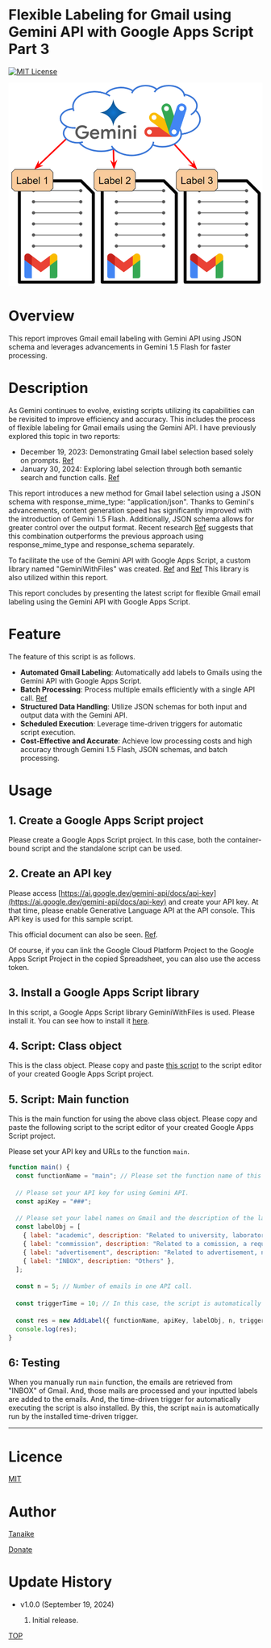 # Flexible Labeling for Gmail using Gemini API with Google Apps Script Part 3

<a name="top"></a>
[![MIT License](http://img.shields.io/badge/license-MIT-blue.svg?style=flat)](LICENCE)

![](images/fig1.png)

<a name="overview"></a>

# Overview

This report improves Gmail email labeling with Gemini API using JSON schema and leverages advancements in Gemini 1.5 Flash for faster processing.

# Description

As Gemini continues to evolve, existing scripts utilizing its capabilities can be revisited to improve efficiency and accuracy. This includes the process of flexible labeling for Gmail emails using the Gemini API. I have previously explored this topic in two reports:

- December 19, 2023: Demonstrating Gmail label selection based solely on prompts. [Ref](https://medium.com/google-cloud/flexible-labeling-for-gmail-using-gemini-pro-api-with-google-apps-script-5bf2ee7c9f52)
- January 30, 2024: Exploring label selection through both semantic search and function calls. [Ref](https://medium.com/google-cloud/flexible-labeling-for-gmail-using-gemini-pro-api-with-google-apps-script-part-2-08015af6b2e6)

This report introduces a new method for Gmail label selection using a JSON schema with response_mime_type: "application/json". Thanks to Gemini's advancements, content generation speed has significantly improved with the introduction of Gemini 1.5 Flash. Additionally, JSON schema allows for greater control over the output format. Recent research [Ref](https://medium.com/google-cloud/taming-the-wild-output-effective-control-of-gemini-api-response-formats-with-response-schema-ae0097b97502) suggests that this combination outperforms the previous approach using response_mime_type and response_schema separately.

To facilitate the use of the Gemini API with Google Apps Script, a custom library named "GeminiWithFiles" was created. [Ref](https://medium.com/google-cloud/batch-processing-powerhouse-leverage-gemini-1-5-2857fd7fe28d) and [Ref](https://github.com/tanaikech/GeminiWithFiles) This library is also utilized within this report.

This report concludes by presenting the latest script for flexible Gmail email labeling using the Gemini API with Google Apps Script.

# Feature
The feature of this script is as follows.

- **Automated Gmail Labeling**: Automatically add labels to Gmails using the Gemini API with Google Apps Script.
- **Batch Processing**: Process multiple emails efficiently with a single API call. [Ref](https://medium.com/google-cloud/batch-processing-powerhouse-leverage-gemini-1-5-2857fd7fe28d)
- **Structured Data Handling**: Utilize JSON schemas for both input and output data with the Gemini API.
- **Scheduled Execution**: Leverage time-driven triggers for automatic script execution.
- **Cost-Effective and Accurate**: Achieve low processing costs and high accuracy through Gemini 1.5 Flash, JSON schemas, and batch processing.

# Usage

## 1. Create a Google Apps Script project
Please create a Google Apps Script project. In this case, both the container-bound script and the standalone script can be used.

## 2. Create an API key

Please access [https://ai.google.dev/gemini-api/docs/api-key](https://ai.google.dev/gemini-api/docs/api-key) and create your API key. At that time, please enable Generative Language API at the API console. This API key is used for this sample script.

This official document can also be seen. [Ref](https://ai.google.dev/).

Of course, if you can link the Google Cloud Platform Project to the Google Apps Script Project in the copied Spreadsheet, you can also use the access token.

## 3. Install a Google Apps Script library

In this script, a Google Apps Script library GeminiWithFiles is used. Please install it. You can see how to install it [here](https://github.com/tanaikech/GeminiWithFiles?tab=readme-ov-file#1-use-geminiwithfiles-as-a-google-apps-script-library).

## 4. Script: Class object
This is the class object. Please copy and paste [this script](https://github.com/tanaikech/Flexible-Labeling-for-Gmail-using-Gemini-API-with-Google-Apps-Script-Part-3/blob/master/AddLabel.js) to the script editor of your created Google Apps Script project.

## 5. Script: Main function
This is the main function for using the above class object. Please copy and paste the following script to the script editor of your created Google Apps Script project.

Please set your API key and URLs to the function `main`.

```javascript
function main() {
  const functionName = "main"; // Please set the function name of this function.

  // Please set your API key for using Gemini API.
  const apiKey = "###";

  // Please set your label names on Gmail and the description of the label. Please modify this for your situation.
  const labelObj = [
    { label: "academic", description: "Related to university, laboratory, research, education, and etc." },
    { label: "commission", description: "Related to a comission, a request, a job offer, orders, and etc." },
    { label: "advertisement", description: "Related to advertisement, new product, and etc." },
    { label: "INBOX", description: "Others" },
  ];

  const n = 5; // Number of emails in one API call.

  const triggerTime = 10; // In this case, the script is automatically run every 10 minutes.

  const res = new AddLabel({ functionName, apiKey, labelObj, n, triggerTime }).run();
  console.log(res);
}
```

## 6: Testing
When you manually run `main` function, the emails are retrieved from "INBOX" of Gmail. And, those mails are processed and your inputted labels are added to the emails. And, the time-driven trigger for automatically executing the script is also installed. By this, the script `main` is automatically run by the installed  time-driven trigger.

---

<a name="licence"></a>

# Licence

[MIT](LICENCE)

<a name="author"></a>

# Author

[Tanaike](https://tanaikech.github.io/about/)

[Donate](https://tanaikech.github.io/donate/)

<a name="updatehistory"></a>

# Update History

- v1.0.0 (September 19, 2024)

  1. Initial release.

[TOP](#top)



